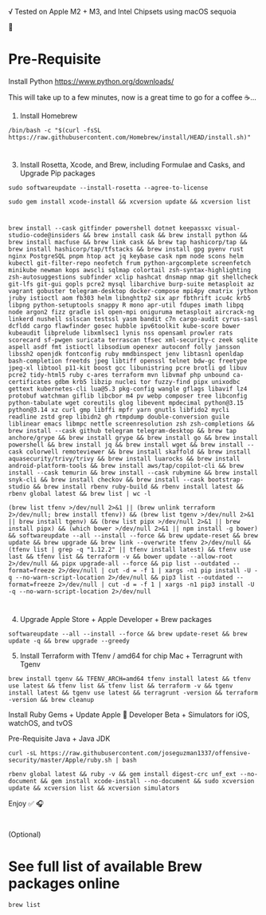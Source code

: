 √ Tested on Apple M2 + M3, and Intel Chipsets using macOS sequoia

🍎

# Pre-Requisite

Install Python https://www.python.org/downloads/

This will take up to a few minutes, now is a great time to go for a coffee ☕...

1. Install Homebrew

```ShellSession
/bin/bash -c "$(curl -fsSL https://raw.githubusercontent.com/Homebrew/install/HEAD/install.sh)"
```

#

3. Install Rosetta, Xcode, and Brew, including Formulae and Casks, and Upgrade Pip packages

```ShellSession
sudo softwareupdate --install-rosetta --agree-to-license
```

```ShellSession
sudo gem install xcode-install && xcversion update && xcversion list
```

#

```ShellSession
brew install --cask gitfinder powershell dotnet keepassxc visual-studio-code@insiders && brew install cask && brew install python && brew install macfuse && brew link cask && brew tap hashicorp/tap && brew install hashicorp/tap/tfstacks && brew install gpg pyenv rust nginx PostgreSQL pnpm htop act jq keybase cask npm node scons helm kubectl git-filter-repo neofetch frum python-argcomplete screenfetch minikube newman kops awscli sqlmap colortail zsh-syntax-highlighting zsh-autosuggestions subfinder xclip hashcat dnsmap nmap git shellcheck git-lfs git-gui gopls pcre2 mysql libarchive burp-suite metasploit az vagrant gobuster telegram-desktop docker-compose mpi4py cmatrix jython jruby istioctl aom fb303 helm libnghttp2 six apr fbthrift icu4c krb5 libpng python-setuptools snappy R mono apr-util fdupes imath libpq node argon2 fizz gradle isl open-mpi oniguruma metasploit aircrack-ng linkerd nushell sslscan testssl yasm bandit c7n cargo-audit cyrus-sasl dcfldd cargo flawfinder gosec hubble ipv6toolkit kube-score bower kubeaudit libprelude libxmlsec1 lynis nss opensaml prowler rats scorecard sf-pwgen suricata terrascan tfsec xml-security-c zeek sqlite aspell asdf fmt istioctl libsodium openexr autoconf folly jansson libssh2 openjdk fontconfig ruby mmdbinspect jenv libtasn1 openldap bash-completion freetds jpeg libtiff openssl telnet bdw-gc freetype jpeg-xl libtool p11-kit boost gcc libunistring pcre brotli gd libuv pcre2 tidy-html5 ruby c-ares terraform mvn libvmaf php unbound ca-certificates gdbm krb5 libzip nuclei tor fuzzy-find pipx unixodbc gettext kubernetes-cli lua@5.3 pkg-config wangle gflags libavif lz4 protobuf watchman giflib libcbor m4 pv webp composer tree libconfig python-tabulate wget coreutils glog libevent mpdecimal python@3.15 python@3.14 xz curl gmp libffi mpfr yarn gnutls libfido2 mycli readline zstd grep libidn2 gh rtmpdump double-conversion guile liblinear emacs libmpc nettle screenresolution zsh zsh-completions && brew install --cask github telegram telegram-desktop && brew tap anchore/grype && brew install grype && brew install go && brew install powershell && brew install jq && brew install wget && brew install --cask colorwell remoteviewer && brew install skaffold && brew install aquasecurity/trivy/trivy && brew install luarocks && brew install android-platform-tools && brew install aws/tap/copilot-cli && brew install --cask temurin && brew install --cask rubymine && brew install snyk-cli && brew install checkov && brew install --cask bootstrap-studio && brew install rbenv ruby-build && rbenv install latest && rbenv global latest && brew list | wc -l
```

```ShellSession
(brew list tfenv >/dev/null 2>&1 || (brew unlink terraform 2>/dev/null; brew install tfenv)) && (brew list tgenv >/dev/null 2>&1 || brew install tgenv) && (brew list pipx >/dev/null 2>&1 || brew install pipx) && (which bower >/dev/null 2>&1 || npm install -g bower) && softwareupdate --all --install --force && brew update-reset && brew update && brew upgrade && brew link --overwrite tfenv 2>/dev/null && (tfenv list | grep -q "1.12.2" || tfenv install latest) && tfenv use last && tfenv list && terraform -v && bower update --allow-root 2>/dev/null && pipx upgrade-all --force && pip list --outdated --format=freeze 2>/dev/null | cut -d = -f 1 | xargs -n1 pip install -U -q --no-warn-script-location 2>/dev/null && pip3 list --outdated --format=freeze 2>/dev/null | cut -d = -f 1 | xargs -n1 pip3 install -U -q --no-warn-script-location 2>/dev/null
```

#

4. Upgrade Apple Store + Apple Developer + Brew packages

```ShellSession
softwareupdate --all --install --force && brew update-reset && brew update -q && brew upgrade --greedy
```

5. Install Terraform with Tfenv / amd64 for chip Mac + Terragrunt with Tgenv

```ShellSession
brew install tgenv && TFENV_ARCH=amd64 tfenv install latest && tfenv use latest && tfenv list && tfenv list && terraform -v && tgenv install latest && tgenv use latest && terragrunt -version && terraform -version && brew cleanup

```

Install Ruby Gems + Update Apple 🍏 Developer Beta + Simulators for iOS, watchOS, and tvOS

Pre-Requisite Java + Java JDK

```ShellSession
curl -sL https://raw.githubusercontent.com/joseguzman1337/offensive-security/master/Apple/ruby.sh | bash
```

```ShellSession
rbenv global latest && ruby -v && gem install digest-crc unf_ext --no-document && gem install xcode-install --no-document && sudo xcversion update && xcversion list && xcversion simulators
```

Enjoy ✅ 🎧

#

(Optional)

# See full list of available Brew packages online

```ShellSession
brew list
```
